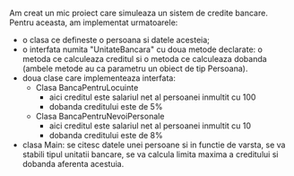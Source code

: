 Am creat un mic proiect care simuleaza un sistem de credite bancare. Pentru aceasta, am implementat urmatoarele: 
- o clasa ce defineste o persoana si datele acesteia;
- o interfata numita "UnitateBancara" cu doua metode declarate: o metoda ce calculeaza creditul si o metoda ce calculeaza dobanda (ambele metode au ca parametru un obiect de tip Persoana).
- doua clase care implementeaza interfata: 
	- Clasa BancaPentruLocuinte 
	  - aici creditul este salariul net al persoanei inmultit cu 100
	  - dobanda creditului este de 5%
	- Clasa BancaPentruNevoiPersonale
	  - aici creditul este salariul net al persoanei inmultit cu 10
	  - dobanda creditului este de 8%
- clasa Main: se citesc datele unei persoane si in functie de varsta, se va stabili tipul unitatii bancare, se va calcula limita maxima a creditului si dobanda aferenta acestuia.

